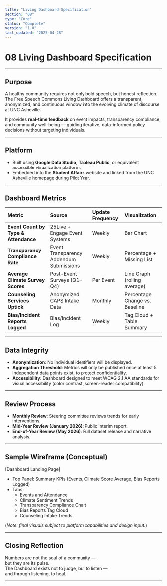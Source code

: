 ```yaml
---
title: "Living Dashboard Specification"
section: "08"
type: "Core"
status: "Complete"
version: "1.0"
last_updated: "2025-04-28"
---
```


# 08 Living Dashboard Specification

---

## Purpose

A healthy community requires not only bold speech, but honest reflection.  
The Free Speech Commons Living Dashboard offers a transparent, anonymized, and continuous window into the evolving climate of discourse at UNC Asheville.

It provides **real-time feedback** on event impacts, transparency compliance, and community well-being — guiding iterative, data-informed policy decisions without targeting individuals.

---

## Platform

- Built using **Google Data Studio**, **Tableau Public**, or equivalent accessible visualization platform.
- Embedded into the **Student Affairs** website and linked from the UNC Asheville homepage during Pilot Year.

---

## Dashboard Metrics

| Metric | Source | Update Frequency | Visualization |
|:-------|:-------|:------------------|:--------------|
| **Event Count by Type & Attendance** | 25Live + Engage Event Systems | Weekly | Bar Chart |
| **Transparency Compliance Rate** | Event Transparency Addendum Submissions | Weekly | Percentage + Missing List |
| **Average Climate Survey Scores** | Post-Event Surveys (Q1–Q4) | Per Event | Line Graph (rolling average) |
| **Counseling Services Uptick** | Anonymized CAPS Intake Data | Monthly | Percentage Change vs. Baseline |
| **Bias/Incident Reports Logged** | Bias/Incident Log | Weekly | Tag Cloud + Table Summary |

---

## Data Integrity

- **Anonymization**: No individual identifiers will be displayed.
- **Aggregation Threshold**: Metrics will only be published once at least 5 independent data points exist, to protect confidentiality.
- **Accessibility**: Dashboard designed to meet WCAG 2.1 AA standards for visual accessibility (color contrast, screen-reader compatibility).

---

## Review Process

- **Monthly Review**: Steering committee reviews trends for early interventions.
- **Mid-Year Review (January 2026)**: Public interim report.
- **End-of-Year Review (May 2026)**: Full dataset release and narrative analysis.

---

## Sample Wireframe (Conceptual)

[Dashboard Landing Page]

- Top Panel: Summary KPIs (Events, Climate Score Average, Bias Reports Logged)
- Tabs:
	- Events and Attendance
	- Climate Sentiment Trends
	- Transparency Compliance Chart
	- Bias Reports Tag Cloud
	- Counseling Intake Trends


(*Note: final visuals subject to platform capabilities and design input.*)

---

## Closing Reflection

Numbers are not the soul of a community —  
but they are its pulse.  
The Dashboard exists not to judge, but to listen —  
and through listening, to heal.

---

